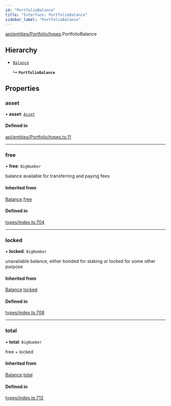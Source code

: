 ```yaml
---
id: "PortfolioBalance"
title: "Interface: PortfolioBalance"
sidebar_label: "PortfolioBalance"
---
```


[api/entities/Portfolio/types](../../../../../../modules/API/Entities/Portfolio/Types/Types.md).PortfolioBalance

## Hierarchy

- [`Balance`](../../../../../Types/Balance/Balance.md)

  ↳ **`PortfolioBalance`**

## Properties

### asset

• **asset**: [`Asset`](../../../../../../classes/API/Entities/Asset/Asset.md)

#### Defined in

[api/entities/Portfolio/types.ts:11](https://github.com/PolymeshAssociation/polymesh-sdk/blob/91c2d2d8/src/api/entities/Portfolio/types.ts#L11)

___

### free

• **free**: `BigNumber`

balance available for transferring and paying fees

#### Inherited from

[Balance](../../../../../Types/Balance/Balance.md).[free](../../../../../Types/Balance/Balance.md#free)

#### Defined in

[types/index.ts:704](https://github.com/PolymeshAssociation/polymesh-sdk/blob/91c2d2d8/src/types/index.ts#L704)

___

### locked

• **locked**: `BigNumber`

unavailable balance, either bonded for staking or locked for some other purpose

#### Inherited from

[Balance](../../../../../Types/Balance/Balance.md).[locked](../../../../../Types/Balance/Balance.md#locked)

#### Defined in

[types/index.ts:708](https://github.com/PolymeshAssociation/polymesh-sdk/blob/91c2d2d8/src/types/index.ts#L708)

___

### total

• **total**: `BigNumber`

free + locked

#### Inherited from

[Balance](../../../../../Types/Balance/Balance.md).[total](../../../../../Types/Balance/Balance.md#total)

#### Defined in

[types/index.ts:712](https://github.com/PolymeshAssociation/polymesh-sdk/blob/91c2d2d8/src/types/index.ts#L712)
